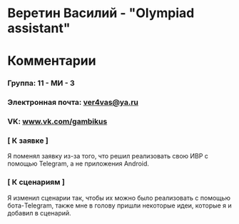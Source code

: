# Веретин Василий - "Olympiad assistant"
# Комментарии

### Группа: 11 - МИ - 3
### Электронная почта: ver4vas@ya.ru
### VK: www.vk.com/gambikus


### [ К заявке ]

Я поменял заявку из-за того, что решил реализовать свою ИВР с помощью Telegram, а не приложения Android.


### [ К сценариям ]
Я изменил сценарии так, чтобы их можно было реализовать с помощью бота-Telegram, также мне в голову пришли некоторые идеи, которые я и добавил
в сценарий.